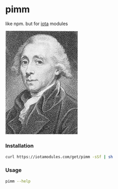 # pimm

like npm. but for [iota](https://www.iota.org) modules

![James Pimm](pimm.png "James Pimm")


### Installation

```bash
curl https://iotamodules.com/get/pimm -sSf | sh
```

### Usage

```bash
pimm --help
```
